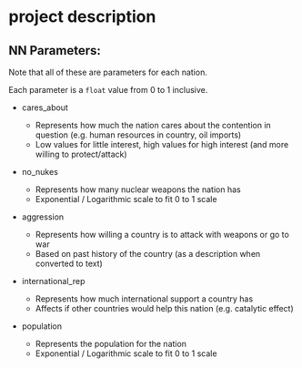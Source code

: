 # project description

## NN Parameters:
Note that all of these are parameters for each nation.

Each parameter is a `float` value from 0 to 1 inclusive.

- cares_about
    - Represents how much the nation cares about the contention in question (e.g. human resources in country, oil imports)
    - Low values for little interest, high values for high interest (and more willing to protect/attack)


- no_nukes
    - Represents how many nuclear weapons the nation has
    - Exponential / Logarithmic scale to fit 0 to 1 scale


- aggression
    - Represents how willing a country is to attack with weapons or go to war
    - Based on past history of the country (as a description when converted to text)


- international_rep
    - Represents how much international support a country has
    - Affects if other countries would help this nation (e.g. catalytic effect)


- population 
    - Represents the population for the nation
    - Exponential / Logarithmic scale to fit 0 to 1 scale

